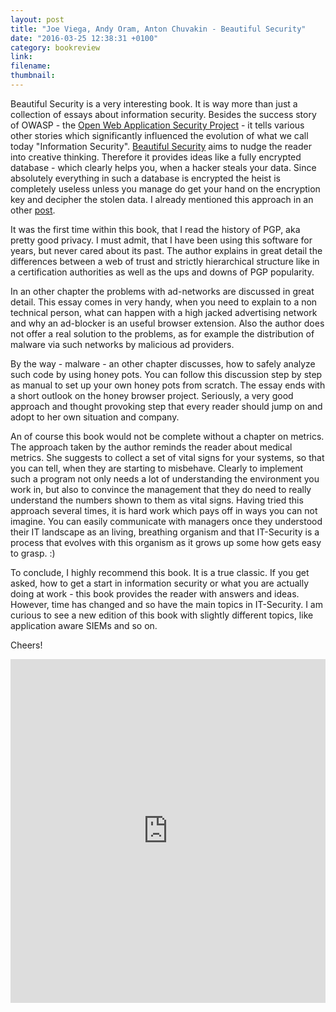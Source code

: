 ```yaml
---
layout: post
title: "Joe Viega, Andy Oram, Anton Chuvakin - Beautiful Security"
date: "2016-03-25 12:38:31 +0100"
category: bookreview 
link:
filename:
thumbnail:
---
```

Beautiful Security is a very interesting book. It is way more than just
a collection of essays about information security. Besides the success story
of OWASP - the [Open Web Application Security Project](https://www.owasp.org) - it tells various other stories which significantly influenced the 
evolution of what we call today "Information Security". [Beautiful Security](http://www.amazon.com/Beautiful-Security-Leading-Experts-Explain/dp/0596527489/ref=sr_1_1?ie=UTF8&qid=1458905891&sr=8-1&keywords=beautiful+security) aims to nudge the
reader into creative thinking. Therefore it provides ideas like a fully 
encrypted database - which clearly helps you, when a hacker steals your
data. Since absolutely everything in such a database is encrypted the
heist is completely useless unless you manage do get your hand on the
encryption key and decipher the stolen data. I already mentioned this 
approach in an other [post](/increasing-security-by-preparing-for-failure/).


It was the first time within this book, that I read the history of PGP,
aka pretty good privacy. I must admit, that I have been using this 
software for years, but never cared about its past. The author explains 
in great detail the differences between a web of trust and strictly 
hierarchical structure like in a certification authorities as well as the
ups and downs of PGP popularity.


In an other chapter the problems with ad-networks are discussed in great
detail. This essay comes in very handy, when you need to explain to a non
technical person, what can happen with a high jacked advertising network
and why an ad-blocker is an useful browser extension. Also the author does
not offer a real solution to the problems, as for example the distribution of malware via such networks by malicious ad providers.


By the way - malware - an other chapter discusses, how to safely analyze
such code by using honey pots. You can follow this discussion step by step
as manual to set up your own honey pots from scratch. The essay ends with
a short outlook on the honey browser project. Seriously, a very good
approach and thought provoking step that every reader should jump on and
adopt to her own situation and company.


An of course this book would not be complete without a chapter on metrics.
The approach taken by the author reminds the reader about medical metrics.
She suggests to collect a set of vital signs for your systems, so that you
can tell, when they are starting to misbehave. Clearly to implement such
a program not only needs a lot of understanding the environment you work
in, but also to convince the management that they do need to really 
understand the numbers shown to them as vital signs. Having tried this 
approach several times, it is hard work which pays off in ways you can
not imagine. You can easily communicate with managers once they understood
their IT landscape as an living, breathing organism and that IT-Security is
a process that evolves with this organism as it grows up some how gets
easy to grasp. :)


To conclude, I highly recommend this book. It is a true classic. If you
get asked, how to get a start in information security or what you are 
actually doing at work - this book provides the reader with answers and 
ideas. However, time has changed and so have the main topics in 
IT-Security. I am curious to see a new edition of this book with 
slightly different topics, like application aware SIEMs and so on. 

Cheers!

<iframe type="text/html" width="100%" height="550" frameborder="0" allowfullscreen style="max-width:100%" src="https://lesen.amazon.de/kp/card?asin=B002NOGG54&asin=B002NOGG54&preview=inline&linkCode=kpe&ref_=cm_sw_r_kb_dp_rg.GxbH84H27R" ></iframe>


